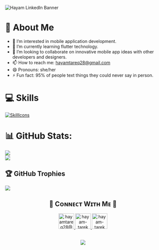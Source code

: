 ![Hayam LinkedIn Banner](https://github.com/user-attachments/assets/a3c43c83-6960-4908-9c07-87d0b257918b)

# 🚀 About Me 
- 👀 I’m interested in mobile application development.
- 🌱 I’m currently learning flutter technology.
- 💞️ I’m looking to collaborate on innovative mobile app ideas with other developers and designers.
- 📫 How to reach me: hayamtareq28@gmail.com
- 😄 Pronouns: she/her
- ⚡ Fun fact: 95% of people text things they could never say in person.

# 💻 Skills
[![SkillIcons](https://skillicons.dev/icons?i=java,dart,flutter,postman,firebase,androidstudio,github,vscode)](https://skillicons.dev)<br/>


# 📊 GitHub Stats:
<!---
![](https://github-readme-stats.vercel.app/api?username=hayam-tarek&theme=dark&hide_border=false&include_all_commits=false&count_private=true)<br/>
--->
![](https://github-readme-streak-stats.herokuapp.com/?user=hayam-tarek&theme=dark&hide_border=false)<br/>
![](https://github-readme-stats.vercel.app/api/top-langs/?username=hayam-tarek&theme=dark&hide_border=false&include_all_commits=false&count_private=true&layout=compact)

## 🏆 GitHub Trophies
![](https://github-profile-trophy.vercel.app/?username=hayam-tarek&theme=radical&no-frame=false&no-bg=true&margin-w=4)

<!---
## 🔝 Top Contributed Repo
![](https://github-contributor-stats.vercel.app/api?username=hayam-tarek&limit=5&theme=neon&combine_all_yearly_contributions=true)
--->

<h2 align="center">🤝 Cᴏɴɴᴇᴄᴛ Wɪᴛʜ Mᴇ 🤝 </h2>
<div align="center">
  
<a href="mailto:hayamtareq28@gmail.com" target="_blank">
<img src="https://github.com/user-attachments/assets/eda54c63-4a7a-426b-991e-c48bf4cf91e6" width=50 height=50 alt="hayamtareq28@gmail.com" style="margin-bottom: 5px;" />
</a>
<a href="https://www.github.com/hayam-tarek" target="_blank">
<img src="https://github.com/user-attachments/assets/6ecd346f-8e5e-46db-8e31-ac7c6a636c9e" width=50 height=50 alt="hayam-tarek" style="margin-bottom: 5px;" />
</a>
<a href="https://www.linkedin.com/in/hayam-tarek/" target="_blank">
<img src="https://github.com/user-attachments/assets/845adc39-5829-42dd-85f0-5364fbed1489" width=50 height=50 alt="hayam-tarek" style="margin-bottom: 5px;" />
</a>

</div>
<br/>

<p align="center">
  <img src="https://capsule-render.vercel.app/api?type=waving&color=gradient&height=65&section=footer"/>
</p>
<!---
hayam-tarek/hayam-tarek is a ✨ special ✨ repository because its `README.md` (this file) appears on your GitHub profile.
You can click the Preview link to take a look at your changes.
--->
